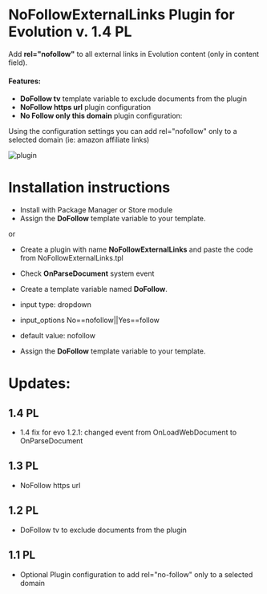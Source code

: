 NoFollowExternalLinks Plugin for Evolution v. 1.4 PL
============================

Add **rel="nofollow"** to all external links in Evolution content (only in content field).

#### Features: 

* **DoFollow tv** template variable to exclude documents from the plugin 
* **NoFollow https url** plugin configuration
* **No Follow only this domain** plugin configuration:

Using the configuration settings you can add rel="nofollow" only to a selected domain (ie: amazon affiliate links)

![plugin](https://raw.githubusercontent.com/Nicola1971/NoFollowExternalLinks-Plugin/master/13-plugin-conf.jpg)

# Installation instructions
* Install with Package Manager or Store module
* Assign the **DoFollow** template variable to your template.

or

* Create a plugin with name **NoFollowExternalLinks** and paste the code from NoFollowExternalLinks.tpl
* Check **OnParseDocument** system event 

* Create a template variable named **DoFollow**. 
* input type: dropdown
* input_options No==nofollow||Yes==follow 
* default value: nofollow
* Assign the **DoFollow** template variable to your template.

# Updates:
## 1.4 PL
* 1.4 fix for evo 1.2.1: changed event  from OnLoadWebDocument to OnParseDocument

## 1.3 PL
* NoFollow https url    

## 1.2 PL
* DoFollow tv to exclude documents from the plugin   

## 1.1 PL
* Optional Plugin configuration to add rel="no-follow" only to a selected domain   
